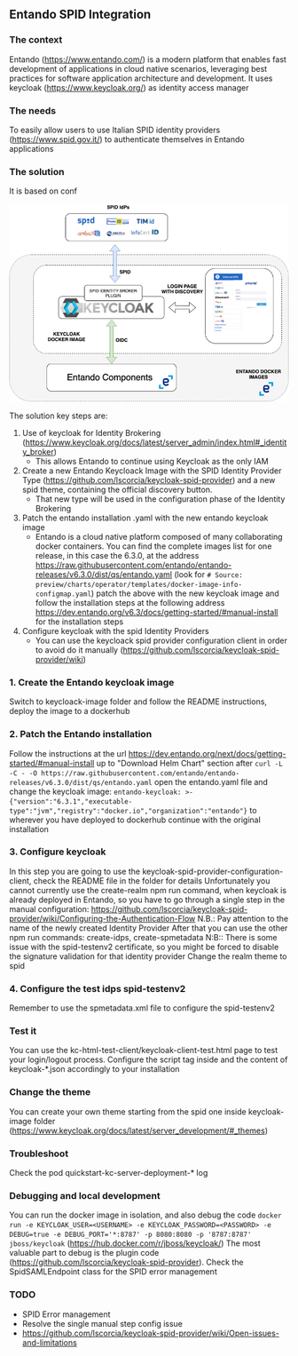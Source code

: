 ## Entando SPID Integration

### The context
Entando (https://www.entando.com/) is a modern platform that enables fast development of applications in cloud native scenarios, leveraging best practices for software application architecture and development.
It uses keycloak (https://www.keycloak.org/) as identity access manager

### The needs
To easily allow users to use Italian SPID identity providers (https://www.spid.gov.it/) to authenticate themselves in Entando applications 


### The solution
It is based on conf

![big picture](images/entando-architectural-sketches-Entando-IAM.png)

The solution key steps are:
1. Use of keycloak for Identity Brokering (https://www.keycloak.org/docs/latest/server_admin/index.html#_identity_broker)
   - This allows Entando to continue using Keycloak as the only IAM   
2. Create a new Entando Keycloack Image with the SPID Identity Provider Type (https://github.com/lscorcia/keycloak-spid-provider) and a new spid theme, containing the official discovery button. 
   - That new type will be used in the configuration phase of the Identity Brokering
4. Patch the entando installation .yaml with the new entando keycloak image
   - Entando is a cloud native platform composed of many collaborating docker containers.
   You can find the complete images list for one release, in this case the 6.3.0, at the address https://raw.githubusercontent.com/entando/entando-releases/v6.3.0/dist/qs/entando.yaml (look for `# Source: preview/charts/operator/templates/docker-image-info-configmap.yaml`)
   patch the above with the new keycloak image and follow the installation steps at the following address https://dev.entando.org/v6.3/docs/getting-started/#manual-install for the installation steps  
5. Configure keycloak with the spid Identity Providers
   - You can use the keycloack spid provider configuration client in order to avoid do it manually (https://github.com/lscorcia/keycloak-spid-provider/wiki) 







### 1. Create the Entando keycloak image
Switch to keycloack-image folder and follow the README instructions, deploy the image to a dockerhub

### 2. Patch the Entando installation
Follow the instructions at the url https://dev.entando.org/next/docs/getting-started/#manual-install up to "Download Helm Chart" section
after `curl -L -C - -O https://raw.githubusercontent.com/entando/entando-releases/v6.3.0/dist/qs/entando.yaml` open the entando.yaml file and change the keycloak image: `entando-keycloak: >-
{"version":"6.3.1","executable-type":"jvm","registry":"docker.io","organization":"entando"}` to wherever you have deployed to dockerhub
continue with the original installation

### 3. Configure keycloak
In this step you are going to use the keycloak-spid-provider-configuration-client, check the README file in the folder for details
Unfortunately you cannot currently use the create-realm npm run command, when keycloak is already deployed in Entando, so you have to go through a single step in the manual configuration: https://github.com/lscorcia/keycloak-spid-provider/wiki/Configuring-the-Authentication-Flow
N.B.: Pay attention to the name of the newly created Identity Provider
After that you can use the other npm run commands: create-idps, create-spmetadata
N:B:: There is some issue with the spid-testenv2 certificate, so you might be forced to disable the signature validation for that identity provider
Change the realm theme to spid

### 4. Configure the test idps spid-testenv2
Remember to use the spmetadata.xml file to configure the spid-testenv2




### Test it
You can use the kc-html-test-client/keycloak-client-test.html page to test your login/logout process.
Configure the script tag inside and the content of keycloak-*.json accordingly to your installation

### Change the theme
You can create your own theme starting from the spid one inside keycloak-image folder (https://www.keycloak.org/docs/latest/server_development/#_themes)

### Troubleshoot
Check the pod quickstart-kc-server-deployment-* log

### Debugging and local development
You can run the docker image in isolation, and also debug the code `docker run -e KEYCLOAK_USER=<USERNAME> -e KEYCLOAK_PASSWORD=<PASSWORD> -e DEBUG=true -e DEBUG_PORT='*:8787' -p 8080:8080 -p '8787:8787' jboss/keycloak` (https://hub.docker.com/r/jboss/keycloak/)
The most valuable part to debug is the plugin code (https://github.com/lscorcia/keycloak-spid-provider). Check the SpidSAMLEndpoint class for the SPID error management


### TODO
- SPID Error management
- Resolve the single manual step config issue
- https://github.com/lscorcia/keycloak-spid-provider/wiki/Open-issues-and-limitations








